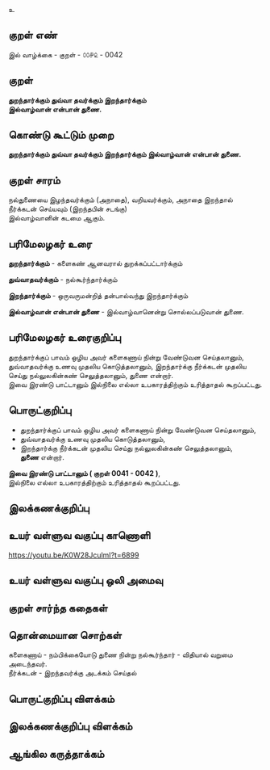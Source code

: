 உ

## குறள் எண் 

இல் வாழ்க்கை - குறள் - ௦௦௪௨ - 0042  

## குறள் 

**துறந்தார்க்கும் துவ்வா தவர்க்கும் இறந்தார்க்கும்  
இல்வாழ்வான் என்பான் துணை.**  

## கொண்டு கூட்டும் முறை

**துறந்தார்க்கும் துவ்வா தவர்க்கும் இறந்தார்க்கும் இல்வாழ்வான் என்பான் துணை.** 

## குறள் சாரம் 

நல்துணையை இழந்தவர்க்கும் (அநாதை), வறியவர்க்கும், அநாதை இறந்தால் நீர்க்கடன் செய்யவும் (இறந்தபின் சடங்கு)  
இல்வாழ்வானின் கடமை ஆகும்.

## பரிமேலழகர் உரை

**துறந்தார்க்கும்** - களைகண் ஆனவரால் துறக்கப்பட்டார்க்கும்  

**துவ்வாதவர்க்கும்** - நல்கூர்ந்தார்க்கும்  

**இறந்தார்க்கும்** - ஒருவருமன்றித் தன்பால்வந்து இறந்தார்க்கும்  

**இல்வாழ்வான் என்பான் துணை** - இல்வாழ்வானென்று சொல்லப்படுவான் துணை.  


## பரிமேலழகர் உரைகுறிப்பு   

துறந்தார்க்குப் பாவம் ஒழிய அவர் களைகணாய் நின்று வேண்டுவன செய்தலானும், துவ்வாதவர்க்கு உணவு முதலிய கொடுத்தலானும், இறந்தார்க்கு நீர்க்கடன் முதலிய செய்து நல்லுலகின்கண் செலுத்தலானும், துணை என்றார்.  
இவை இரண்டு பாட்டானும் இல்நிலை எல்லா உபகாரத்திற்கும் உரித்தாதல் கூறப்பட்டது.    

## பொருட்குறிப்பு 

* துறந்தார்க்குப் பாவம் ஒழிய அவர் களைகணாய் நின்று வேண்டுவன செய்தலானும்,  
* துவ்வாதவர்க்கு உணவு முதலிய கொடுத்தலானும்,  
* இறந்தார்க்கு நீர்க்கடன் முதலிய செய்து நல்லுலகின்கண் செலுத்தலானும்,  
**துணை** என்றார்.  

**இவை இரண்டு பாட்டானும் ( குறள் 0041 - 0042 )**,  
இல்நிலை எல்லா உபகாரத்திற்கும் உரித்தாதல் கூறப்பட்டது.  

## இலக்கணக்குறிப்பு   


## உயர் வள்ளுவ வகுப்பு காணொளி
https://youtu.be/K0W28JculmI?t=6899

## உயர் வள்ளுவ வகுப்பு ஒலி அமைவு 

 
## குறள் சார்ந்த கதைகள் 


## தொன்மையான சொற்கள்

களைகணாய் - நம்பிக்கையோடு துணை நின்று 
நல்கூர்ந்தார் - விதியால் வறுமை அடைந்தவர்.  
நீர்க்கடன் - இறந்தவர்க்கு அடக்கம் செய்தல்  


## பொருட்குறிப்பு விளக்கம்


## இலக்கணக்குறிப்பு விளக்கம்


## ஆங்கில கருத்தாக்கம் 



